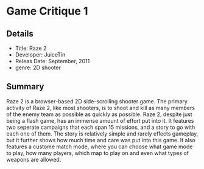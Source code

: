 # Game Critique 1 
## Details
* Title: Raze 2
* Developer: JuiceTin
* Releas Date: September, 2011
* genre: 2D shooter

## Summary 
  Raze 2 is a browser-based 2D side-scrolling  shooter game. The primary activity of Raze 2, like most shooters, is to shoot and kill as
many members of the enemy team as possible as quickly as possible. Raze 2, despite just being a flash game, has an immense amount of 
effort put into it. It features two seperate campaigns that each span 15 missions, and a story to go with each one of them. The story
is relatively simple and rarely effects gameplay, but it further shows how much time and care was put into this game. It also features 
a custome match mode, where you can choose what game mode to play, how many players, which map to play on and even what types of weapons
are allowed. 

